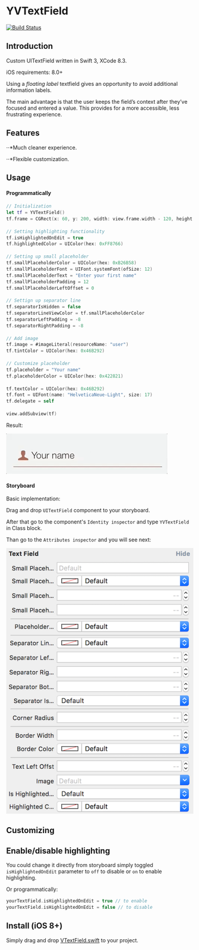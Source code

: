 # YVTextField

[![Build Status](https://travis-ci.org/Shadberrow/YVTextField.svg?branch=master)](https://travis-ci.org/Shadberrow/YVTextField)

## Introduction

Custom UITextField written in Swift 3, XCode 8.3.

iOS requirements: 8.0+

Using a *floating label* textfield gives an opportunity to avoid additional information labels.

The main advantage is that the user keeps the field’s context after they’ve focused and entered a value. This provides for a more accessible, less frustrating experience.

## Features

⋅⋅*Much cleaner experience.

⋅⋅*Flexible customization.

## Usage

#### Programmatically

```swift
// Initialization
let tf = YVTextField()
tf.frame = CGRect(x: 60, y: 200, width: view.frame.width - 120, height: 40)

// Setting highlighting functionality
tf.isHighlightedOnEdit = true
tf.highlightedColor = UIColor(hex: 0xFF8766)

// Setting up small placeholder
tf.smallPlaceholderColor = UIColor(hex: 0xB26B58)
tf.smallPlaceholderFont = UIFont.systemFont(ofSize: 12)
tf.smallPlaceholderText = "Enter your first name"
tf.smallPlaceholderPadding = 12
tf.smallPlaceholderLeftOffset = 0

// Settign up separator line
tf.separatorIsHidden = false
tf.separatorLineViewColor = tf.smallPlaceholderColor
tf.separatorLeftPadding = -8
tf.separatorRightPadding = -8

// Add image
tf.image = #imageLiteral(resourceName: "user")
tf.tintColor = UIColor(hex: 0x46B292)

// Customize placeholder
tf.placeholder = "Your name"
tf.placeholderColor = UIColor(hex: 0x422821)

tf.textColor = UIColor(hex: 0x46B292)
tf.font = UIFont(name: "HelveticaNeue-Light", size: 17)
tf.delegate = self

view.addSubview(tf)
```
Result:

![](https://github.com/Shadberrow/YVTextField/blob/master/YVTextField/Resources/gif1.gif)

#### Storyboard

Basic implementation:

Drag and drop `UITextField` component to your storyboard.

After that go to the component's `Identity inspector` and type `YVTextField` in Class block.

Than go to the `Attributes inspector` and you will see next:

![](https://github.com/Shadberrow/YVTextField/blob/master/YVTextField/Resources/params.png)

## Customizing

## Enable/disable highlighting

You could change it directly from storyboard simply toggled `isHighlightedOnEdit` parameter to `off` to disable or `on` to enable highlighting.

Or programmatically:

```swift
yourTextField.isHighlightedOnEdit = true // to enable
yourTextField.isHighlightedOnEdit = false // to disable
```
## Install (iOS 8+)

Simply drag and drop [VTextField.swift](https://github.com/Shadberrow/YVTextField/blob/master/YVTextField/YVTextField.swift) to your project.

